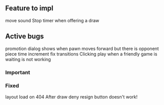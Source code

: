 ## Feature to impl
move sound
Stop timer when offering a draw

## Active bugs
promotion dialog shows when pawn moves forward but there is opponent piece
time increment
fix transitions
Clicking play when a friendly game is waiting is not working

### Important

### Fixed
layout load on 404
After draw deny resign button doesn't work!

